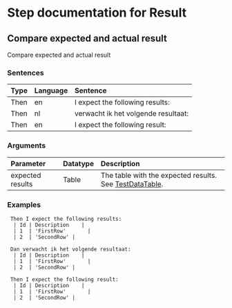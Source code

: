# Step documentation for Result

## Compare expected and actual result
Compare expected and actual result

### Sentences
| Type          | Language         | Sentence      |
|:---           |:---              |:---           |
| Then | en | I expect the following results: |
| Then | nl | verwacht ik het volgende resultaat: |
| Then | en | I expect the following result: |

### Arguments
| Parameter    | Datatype          | Description          |
|:---          |:---               |:---                  |
|expected results | Table | The table with the expected results. See [TestDataTable](../Tables#testdatatable). |

### Examples


```gherkin
 Then I expect the following results:
  | Id | Description    |
  | 1  | 'FirstRow'       |
  | 2  | 'SecondRow' |
```


```gherkin
 Dan verwacht ik het volgende resultaat:         
  | Id | Description    |
  | 1  | 'FirstRow'       |
  | 2  | 'SecondRow' |
```


```gherkin
 Then I expect the following result:
  | Id | Description    |
  | 1  | 'FirstRow'       |
  | 2  | 'SecondRow' |
```
